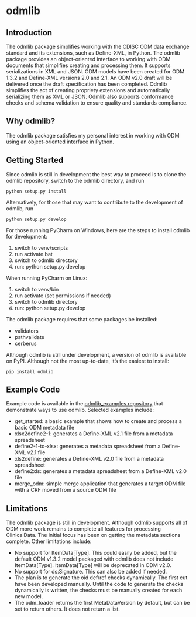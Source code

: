 # odmlib

## Introduction
The odmlib package simplifies working with the CDISC ODM data exchange standard and its extensions, such as 
Define-XML, in Python. The odmlib package provides an object-oriented interface to working with ODM documents
that simplifies creating and processing them. It supports serializations in XML and JSON. ODM models have been 
created for ODM 1.3.2 and Define-XML versions 2.0 and 2.1. An ODM v2.0 draft will be delivered once the
draft specification has been completed. Odmlib simplifies the act of creating propriety extensions and
automatically serializing them as XML or JSON. Odmlib also supports conformance checks and schema validation
to ensure quality and standards compliance.

## Why odmlib?
The odmlib package satisfies my personal interest in working with ODM using an object-oriented 
interface in Python.

## Getting Started
Since odmlib is still in development the best way to proceed is to clone the odmlib 
repository, switch to the odmlib directory, and run 

`python setup.py install` 

Alternatively, for those that may want to contribute to the development of odmlib, run

`python setup.py develop`

For those running PyCharm on Windows, here are the steps to install odmlib for development:
1. switch to venv\scripts
2. run activate.bat
3. switch to odmlib directory
4. run: python setup.py develop

When running PyCharm on Linux:
1. switch to venv/bin
2. run activate (set permissions if needed)
3. switch to odmlib directory
4. run: python setup.py develop

The odmlib package requires that some packages be installed:
* validators
* pathvalidate
* cerberus

Although odmlib is still under development, a version of odmlib is available on PyPI. Although not the most 
up-to-date, it’s the easiest to install:

`pip install odmlib`

## Example Code
Example code is available in the [odmlib_examples repository](https://github.com/swhume/odmlib_examples) 
that demonstrate ways to use odmlib. 
Selected examples include:
* get_started: a basic example that shows how to create and process a basic ODM metadata file
* xlsx2define2-1: generates a Define-XML v2.1 file from a metadata spreadsheet
* define2-1-to-xlsx: generates a metadata spreadsheet from a Define-XML v2.1 file
* xls2define: generates a Define-XML v2.0 file from a metadata spreadsheet
* define2xls: generates a metadata spreadsheet from a Define-XML v2.0 file
* merge_odm: simple merge application that generates a target ODM file with a CRF moved from a source 
  ODM file

## Limitations
The odmlib package is still in development. Although odmlib supports all of ODM more work remains 
to complete all features for processing ClinicalData. The initial focus has been on getting 
the metadata sections complete. Other limitations include:

* No support for ItemData[Type]. This could easily be added, but the default ODM v1.3.2 model packaged with
  odmlib does not include ItemData[Type]. ItemData[Type] will be deprecated in ODM v2.0.
* No support for ds:Signature. This can also be added if needed.
* The plan is to generate the oid def/ref checks dynamically. The first cut have been developed manually. Until
  the code to generate the checks dynamically is written, the checks must be manually created for each new model.
* The odm_loader returns the first MetaDataVersion by default, but can be set to return others. It does not return 
  a list.

